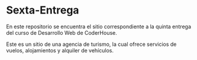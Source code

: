 # Sexta-Entrega
En este repositorio se encuentra el sitio correspondiente a la quinta entrega del curso de Desarrollo Web de CoderHouse.

Este es un sitio de una agencia de turismo, la cual ofrece servicios de vuelos, alojamientos y alquiler de vehículos.

